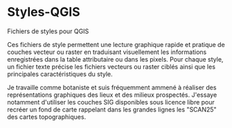 # Styles-QGIS
Fichiers de styles pour QGIS

Ces fichiers de style permettent une lecture graphique rapide et pratique de couches vecteur ou raster en traduisant visuellement les informations enregistrées dans la table attributaire ou dans les pixels.
Pour chaque style, un fichier texte précise les fichiers vecteurs ou raster ciblés ainsi que les principales caractéristiques du style.

Je travaille comme botaniste et suis fréquemment ammené à réaliser des représentations graphiques des lieux et des milieux prospectés.
J'essaye notamment d'utiliser les couches SIG disponibles sous licence libre pour recréer un fond de carte rappelant dans les grandes lignes les "SCAN25" des cartes topographiques.
